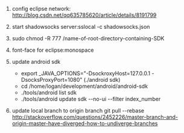 1. config eclipse network:
http://blog.csdn.net/qq635785620/article/details/8191799

2. start shadowsocks server:sslocal -c shadowsocks.json

3. sudo chmod -R 777 /name-of-root-directory-containing-SDK

4. font-face for eclipse:monospace

5. update android sdk
   * export _JAVA_OPTIONS="-DsockroxyHost=127.0.0.1 -DsocksProxyPort=1080" (./android sdk)
   * cd /home/logan/development/android/android-sdk 
   * ./tools/android list sdk 
   * ./tools/android update sdk --no-ui --filter index_number
6. update local branch to origin branch
   git pull --rebase
   http://stackoverflow.com/questions/2452226/master-branch-and-origin-master-have-diverged-how-to-undiverge-branches

